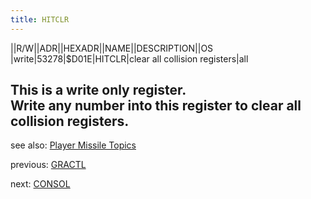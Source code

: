 ```yaml
---
title: HITCLR
---
```

||R/W||ADR||HEXADR||NAME||DESCRIPTION||OS  
|write|53278|$D01E|HITCLR|clear all collision registers|all  
  
This is a write only register.  
Write any number into this register to clear all collision registers.  
---
see also: [Player Missile Topics](../Pm_topics/index.md)  
  
previous: [GRACTL](../GRACTL/index.md)  
  
next: [CONSOL](../CONSOL/index.md)  

